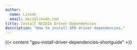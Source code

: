 ```yaml
---
author:
  name: Linode
  email: docs@linode.com
title: Install NVIDIA Driver Dependencies
description: "How to install GPU driver dependencies."
---
```


{{< content "gpu-install-driver-dependencies-shortguide" >}}
